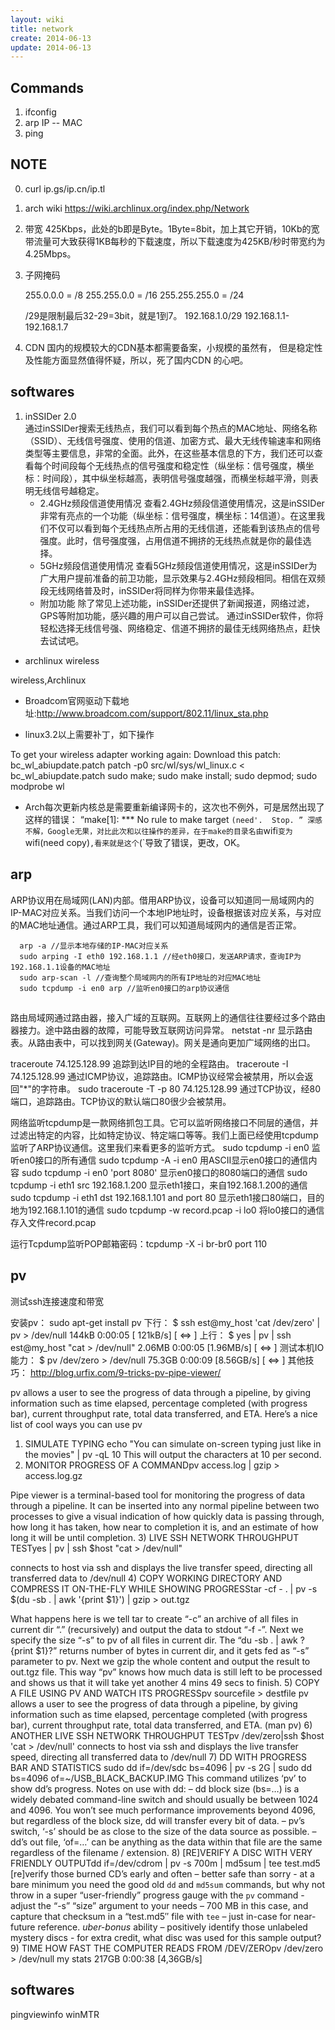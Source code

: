 ```yaml
---
layout: wiki
title: network
create: 2014-06-13
update: 2014-06-13
---
```


## Commands
1. ifconfig
2. arp IP -- MAC
3. ping



## NOTE
0. curl ip.gs/ip.cn/ip.tl
0. arch wiki
   https://wiki.archlinux.org/index.php/Network

1. 带宽
   425Kbps，此处的b即是Byte。1Byte=8bit，加上其它开销，10Kb的宽带流量可大致获得1KB每秒的下载速度，所以下载速度为425KB/秒时带宽约为4.25Mbps。

2. 子网掩码

   255.0.0.0 = /8
   255.255.0.0 = /16
   255.255.255.0 = /24
   
   /29是限制最后32-29=3bit，就是1到7。
   192.168.1.0/29  192.168.1.1-192.168.1.7 
   
4. CDN
国内的规模较大的CDN基本都需要备案，小规模的虽然有，
但是稳定性及性能方面显然值得怀疑，所以，死了国内CDN
的心吧。

## softwares
1. inSSIDer 2.0  
   通过inSSIDer搜索无线热点，我们可以看到每个热点的MAC地址、网络名称（SSID）、无线信号强度、使用的信道、加密方式、最大无线传输速率和网络类型等主要信息，非常的全面。此外，在这些基本信息的下方，我们还可以查看每个时间段每个无线热点的信号强度和稳定性（纵坐标：信号强度，横坐标：时间段），其中纵坐标越高，表明信号强度越强，而横坐标越平滑，则表明无线信号越稳定。
   - 2.4GHz频段信道使用情况
查看2.4GHz频段信道使用情况，这是inSSIDer非常有亮点的一个功能（纵坐标：信号强度，横坐标：14信道）。在这里我们不仅可以看到每个无线热点所占用的无线信道，还能看到该热点的信号强度。此时，信号强度强，占用信道不拥挤的无线热点就是你的最佳选择。
   - 5GHz频段信道使用情况
查看5GHz频段信道使用情况，这是inSSIDer为广大用户提前准备的前卫功能，显示效果与2.4GHz频段相同。相信在双频段无线网络普及时，inSSIDer将同样为你带来最佳选择。
   - 附加功能
除了常见上述功能，inSSIDer还提供了新闻报道，网络过滤，GPS等附加功能，感兴趣的用户可以自己尝试。 通过inSSIDer软件，你将轻松选择无线信号强、网络稳定、信道不拥挤的最佳无线网络热点，赶快去试试吧。


* archlinux wireless

wireless,Archlinux

- Broadcom官网驱动下载地址:http://www.broadcom.com/support/802.11/linux_sta.php

- linux3.2以上需要补丁，如下操作

To get your wireless adapter working again:
Download this patch: bc_wl_abiupdate.patch
        patch -p0 src/wl/sys/wl_linux.c < bc_wl_abiupdate.patch
        sudo make; sudo make install; sudo depmod; sudo modprobe wl

- Arch每次更新内核总是需要重新编译网卡的，这次也不例外，可是居然出现了这样的错误：
        “make[1]: *** No rule to make target `(need'.  Stop. ”
深感不解，Google无果，对比此次和以往操作的差异，在于make的目录名由`wifi`变为`wifi(need copy)`,看来就是这个`(`导致了错误，更改，OK。

## arp
ARP协议用在局域网(LAN)内部。借用ARP协议，设备可以知道同一局域网内的IP-MAC对应关系。当我们访问一个本地IP地址时，设备根据该对应关系，与对应的MAC地址通信。通过ARP工具，我们可以知道局域网内的通信是否正常。

      arp -a //显示本地存储的IP-MAC对应关系
      sudo arping -I eth0 192.168.1.1 //经eth0接口，发送ARP请求，查询IP为192.168.1.1设备的MAC地址
      sudo arp-scan -l //查询整个局域网内的所有IP地址的对应MAC地址
      sudo tcpdump -i en0 arp //监听en0接口的arp协议通信
 

##

路由局域网通过路由器，接入广域的互联网。互联网上的通信往往要经过多个路由器接力。途中路由器的故障，可能导致互联网访问异常。
netstat -nr
显示路由表。从路由表中，可以找到网关(Gateway)。网关是通向更加广域网络的出口。
 
traceroute 74.125.128.99
追踪到达IP目的地的全程路由。
  traceroute -I 74.125.128.99
  通过ICMP协议，追踪路由。ICMP协议经常会被禁用，所以会返回"*"的字符串。
  sudo traceroute -T -p 80 74.125.128.99
  通过TCP协议，经80端口，追踪路由。TCP协议的默认端口80很少会被禁用。

网络监听tcpdump是一款网络抓包工具。它可以监听网络接口不同层的通信，并过滤出特定的内容，比如特定协议、特定端口等等。我们上面已经使用tcpdump监听了ARP协议通信。这里我们来看更多的监听方式。
sudo tcpdump -i en0
监听en0接口的所有通信
  sudo tcpdump -A -i en0 
  用ASCII显示en0接口的通信内容
  sudo tcpdump -i en0 'port 8080'
  显示en0接口的8080端口的通信
  sudo tcpdump -i eth1 src 192.168.1.200
  显示eth1接口，来自192.168.1.200的通信
  sudo tcpdump -i eth1 dst 192.168.1.101 and port 80
  显示eth1接口80端口，目的地为192.168.1.101的通信
  sudo tcpdump -w record.pcap -i lo0
  将lo0接口的通信存入文件record.pcap

运行Tcpdump监听POP邮箱密码：tcpdump -X -i br-br0 port 110



## pv

测试ssh连接速度和带宽

安装pv：
sudo apt-get install pv
下行：
$ ssh est@my_host 'cat /dev/zero' | pv > /dev/null
144kB 0:00:05 [ 121kB/s] [ <=> ]
上行：
$ yes | pv | ssh est@my_host "cat > /dev/null"
2.06MB 0:00:05 [1.96MB/s] [ <=> ]
测试本机IO能力：
$ pv /dev/zero > /dev/null
75.3GB 0:00:09 [8.56GB/s] [ <=> ]
其他技巧：
http://blog.urfix.com/9-tricks-pv-pipe-viewer/
 
pv allows a user to see the progress of data through a pipeline, by giving information such as time elapsed, percentage completed (with progress bar), current throughput rate, total data transferred, and ETA.
Here’s a nice list of cool ways you can use pv
1) SIMULATE TYPING
echo "You can simulate on-screen typing just like in the movies" | pv -qL 10
This will output the characters at 10 per second.
2) MONITOR PROGRESS OF A COMMANDpv access.log | gzip > access.log.gz

Pipe viewer is a terminal-based tool for monitoring the progress of data through a pipeline. It can be inserted into any normal pipeline between two processes to give a visual indication of how quickly data is passing through, how long it has taken, how near to completion it is, and an estimate of how long it will be until completion.
3) LIVE SSH NETWORK THROUGHPUT TESTyes | pv | ssh $host "cat > /dev/null"

connects to host via ssh and displays the live transfer speed, directing all transferred data to /dev/null
4) COPY WORKING DIRECTORY AND COMPRESS IT ON-THE-FLY WHILE SHOWING PROGRESStar -cf - . | pv -s $(du -sb . | awk '{print $1}') | gzip > out.tgz

What happens here is we tell tar to create “-c” an archive of all files in current dir “.” (recursively) and output the data to stdout “-f -”. Next we specify the size “-s” to pv of all files in current dir. The “du -sb . | awk ?{print $1}?” returns number of bytes in current dir, and it gets fed as “-s” parameter to pv. Next we gzip the whole content and output the result to out.tgz file. This way “pv” knows how much data is still left to be processed and shows us that it will take yet another 4 mins 49 secs to finish.
5) COPY A FILE USING PV AND WATCH ITS PROGRESSpv sourcefile > destfile
pv allows a user to see the progress of data through a pipeline, by giving information such as time elapsed, percentage completed (with progress bar), current throughput rate, total data transferred, and ETA. (man pv)
6) ANOTHER LIVE SSH NETWORK THROUGHPUT TESTpv /dev/zero|ssh $host 'cat > /dev/null'
connects to host via ssh and displays the live transfer speed, directing all transferred data to /dev/null
7) DD WITH PROGRESS BAR AND STATISTICS
sudo dd if=/dev/sdc bs=4096 | pv -s 2G | sudo dd bs=4096 of=~/USB_BLACK_BACKUP.IMG
This command utilizes ‘pv’ to show dd’s progress.
Notes on use with dd:
– dd block size (bs=…) is a widely debated command-line switch and should usually be between 1024 and 4096. You won’t see much performance improvements beyond 4096, but regardless of the block size, dd will transfer every bit of data.
– pv’s switch, ‘-s’ should be as close to the size of the data source as possible.
– dd’s out file, ‘of=…’ can be anything as the data within that file are the same regardless of the filename / extension.
8) [RE]VERIFY A DISC WITH VERY FRIENDLY OUTPUTdd if=/dev/cdrom | pv -s 700m | md5sum | tee test.md5
[re]verify those burned CD’s early and often – better safe than sorry -
at a bare minimum you need the good old `dd` and `md5sum` commands,
but why not throw in a super “user-friendly” progress gauge with the `pv` command -
adjust the “-s” “size” argument to your needs – 700 MB in this case,
and capture that checksum in a “test.md5″ file with `tee` – just in-case for near-future reference.
*uber-bonus* ability – positively identify those unlabeled mystery discs -
for extra credit, what disc was used for this sample output?
9) TIME HOW FAST THE COMPUTER READS FROM /DEV/ZEROpv /dev/zero > /dev/null
my stats 217GB 0:00:38 [4,36GB/s]


## softwares
pingviewinfo
winMTR